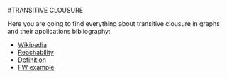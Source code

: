 #TRANSITIVE CLOUSURE

Here you are going to find everything about transitive clousure in graphs and their applications
bibliography:
- [Wikipedia](https://en.wikipedia.org/wiki/Transitive_closure)
- [Reachability](https://en.wikipedia.org/wiki/Reachability)
- [Definition](https://math.libretexts.org/Bookshelves/Combinatorics_and_Discrete_Mathematics/Applied_Discrete_Structures_(Doerr_and_Levasseur)/06%3A_Relations/6.05%3A_Closure_Operations_on_Relations)
- [FW example](https://www.youtube.com/watch?v=_-p8zhizock&t=300s)
